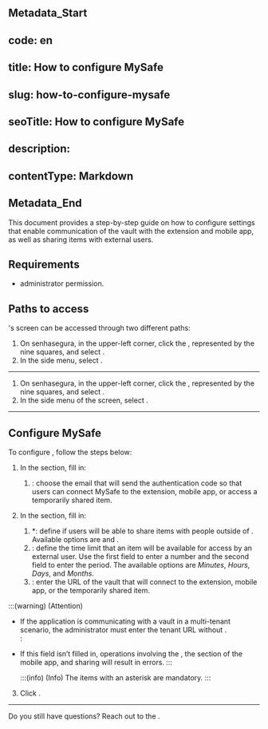 ## Metadata_Start 
## code: en
## title: How to configure MySafe 
## slug: how-to-configure-mysafe 
## seoTitle: How to configure MySafe 
## description:  
## contentType: Markdown 
## Metadata_End
This document provides a step-by-step guide on how to configure settings that enable communication of the  vault with the extension and mobile app, as well as sharing items with external users.

## Requirements
-  administrator permission.

## Paths to access
's  screen can be accessed through two different paths:
1. On senhasegura, in the upper-left corner, click the , represented by the nine squares, and select .
2. In the side menu, select .

---

1. On senhasegura, in the upper-left corner, click the , represented by the nine squares, and select .
2. In the side menu of the  screen, select .
---
## Configure MySafe
To configure , follow the steps below:

1. In the  section, fill in:
    1. : choose the email that will send the authentication code so that users can connect MySafe to the extension, mobile app, or access a temporarily shared item.

2. In the  section, fill in:
    1. *: define if users will be able to share items with people outside of . Available options are  and .
    2. : define the time limit that an item will be available for access by an external  user. Use the first field to enter a number and the second field to enter the period. The available options are *Minutes*, *Hours*, *Days*, and *Months*.
    3. : enter the URL of the  vault that will connect to the extension, mobile app, or the temporarily shared item.

:::(warning) (Attention)
* If the application is communicating with a  vault in a multi-tenant scenario, the administrator must enter the tenant URL without .  
:   

* If this field isn’t filled in, operations involving the , the  section of the  mobile app, and  sharing will result in errors.
:::

   :::(info) (Info)
   The items with an asterisk are mandatory.
   :::

3. Click .

---

Do you still have questions? Reach out to the .